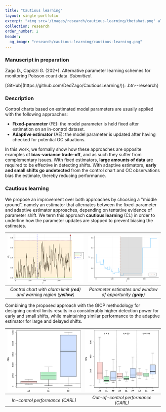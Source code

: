 ```yaml
---
title: "Cautious learning"
layout: single-portfolio
excerpt: "<img src='/images/research/cautious-learning/thetahat.png' alt=''>"
collection: research
order_number: 2
header: 
  og_image: "research/cautious-learning/cautious-learning.png"
---
```


### Manuscript in preparation
Zago D., Capizzi G. (202+). Alternative parameter learning schemes for monitoring Poisson count data. *Submitted*.

<!-- [Article](){: .btn--research} [Preprint](){: .btn--research}--> [GitHub](https://github.com/DedZago/CautiousLearning/){: .btn--research}

### Description ###

Control charts based on estimated model parameters are usually applied with the following approaches:
* **Fixed-parameter** (FE): the model parameter is held fixed after estimation on an in-control dataset.
* **Adaptive estimator** (AE): the model parameter is updated after having checked for potential OC situations.

In this work, we formally show how these approaches are opposite examples of **bias-variance trade-off**, and as such they suffer from complementary issues.
With fixed estimators, **large amounts of data** are required to be effective in detecting shifts.
With adaptive estimators, **early and small shifts go undetected** from the control chart and OC observations bias the estimate, thereby reducing performance.

### Cautious learning ###
We propose an improvement over both approaches by choosing a "middle ground", namely an estimator that alternates between the fixed-parameter and adaptive estimator approaches, depending on tentative evidence of parameter shift.
We term this approach **cautious learning** (CL) in order to underline how the parameter updates are stopped to prevent biasing the estimates.

| <img src="/images/research/cautious-learning/shaded-regions-cl.png" alt="chart" width="350"/>| <img src="/images/research/cautious-learning/thetahat.png" alt="parameter" width="350"/>| 
|:--:|:--:|
| *Control chart with alarm limit (**red**) and warning region (**yellow**)* | *Parameter estimates and window of opportunity (**gray**)*


Combining the proposed approach with the GICP methodology for designing control limits results in a considerably higher detection power for early and small shifts, while maintaining similar performance to the adaptive estimator for large and delayed shifts.

| <img src="/images/research/cautious-learning/IC.png" alt="chart" width="350"/>| <img src="/images/research/cautious-learning/delta=0.35.png" alt="parameter" width="350"/>| 
|:--:|:--:|
| *In-control performance (CARL)* | *Out-of-control performance (CARL)*


